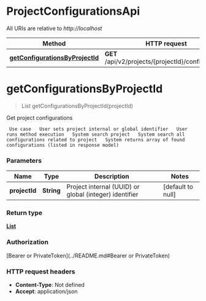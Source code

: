 # ProjectConfigurationsApi

All URIs are relative to *http://localhost*

| Method | HTTP request | Description |
|------------- | ------------- | -------------|
| [**getConfigurationsByProjectId**](ProjectConfigurationsApi.md#getConfigurationsByProjectId) | **GET** /api/v2/projects/{projectId}/configurations | Get project configurations |


<a name="getConfigurationsByProjectId"></a>
# **getConfigurationsByProjectId**
> List getConfigurationsByProjectId(projectId)

Get project configurations

     Use case   User sets project internal or global identifier   User runs method execution   System search project   System search all configurations related to project   System returns array of found configurations (listed in response model)

### Parameters

|Name | Type | Description  | Notes |
|------------- | ------------- | ------------- | -------------|
| **projectId** | **String**| Project internal (UUID) or global (integer) identifier | [default to null] |

### Return type

[**List**](../Models/ConfigurationModel.md)

### Authorization

[Bearer or PrivateToken](../README.md#Bearer or PrivateToken)

### HTTP request headers

- **Content-Type**: Not defined
- **Accept**: application/json

